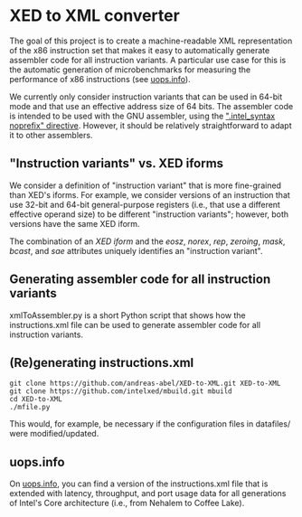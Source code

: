 # XED to XML converter

The goal of this project is to create a machine-readable XML representation of the x86 instruction set that makes it easy to automatically generate assembler code for all instruction variants.
A particular use case for this is the automatic generation of microbenchmarks for measuring the performance of x86 instructions (see [uops.info](http://uops.info/)).

We currently only consider instruction variants that can be used in 64-bit mode and that use an effective address size of 64 bits.
The assembler code is intended to be used with the GNU assembler, using the [".intel_syntax noprefix" directive](http://www.sourceware.org/binutils/docs-2.12/as.info/i386-Syntax.html). 
However, it should be relatively straightforward to adapt it to other assemblers.

## "Instruction variants" vs. XED iforms

We consider a definition of "instruction variant" that is more fine-grained than XED's iforms. 
For example, we consider versions of an instruction that use 32-bit and 64-bit general-purpose registers (i.e., that use a different effective operand size) to be different "instruction variants"; however, both versions have the same XED iform.

The combination of an *XED iform* and the *eosz*, *norex*, *rep*, *zeroing*, *mask*, *bcast*, and *sae* attributes uniquely identifies an "instruction variant".


## Generating assembler code for all instruction variants

xmlToAssembler.py is a short Python script that shows how the instructions.xml file can be used to generate assembler code for all instruction variants.

## (Re)generating instructions.xml

```shell
git clone https://github.com/andreas-abel/XED-to-XML.git XED-to-XML
git clone https://github.com/intelxed/mbuild.git mbuild
cd XED-to-XML
./mfile.py
```

This would, for example, be necessary if the configuration files in datafiles/ were modified/updated.

## uops.info

On [uops.info](http://uops.info/), you can find a version of the instructions.xml file that is extended with latency, throughput, and port usage data for all generations of Intel's Core architecture (i.e., from Nehalem to Coffee Lake).
